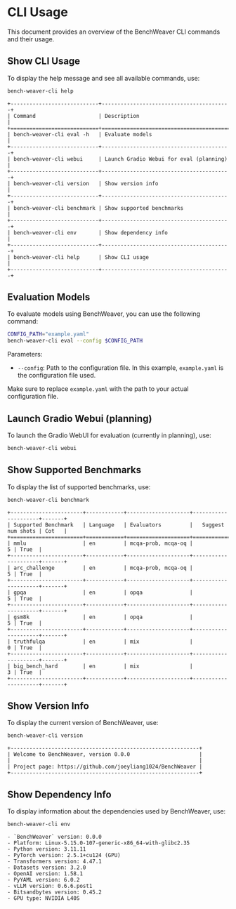 # CLI Usage

This document provides an overview of the BenchWeaver CLI commands and their usage.

## Show CLI Usage

To display the help message and see all available commands, use:
```bash
bench-weaver-cli help
```

```
+----------------------------+-----------------------------------------+
| Command                    | Description                             |
+============================+=========================================+
| bench-weaver-cli eval -h   | Evaluate models                         |
+----------------------------+-----------------------------------------+
| bench-weaver-cli webui     | Launch Gradio Webui for eval (planning) |
+----------------------------+-----------------------------------------+
| bench-weaver-cli version   | Show version info                       |
+----------------------------+-----------------------------------------+
| bench-weaver-cli benchmark | Show supported benchmarks               |
+----------------------------+-----------------------------------------+
| bench-weaver-cli env       | Show dependency info                    |
+----------------------------+-----------------------------------------+
| bench-weaver-cli help      | Show CLI usage                          |
+----------------------------+-----------------------------------------+
```

## Evaluation Models

To evaluate models using BenchWeaver, you can use the following command:
```bash
CONFIG_PATH="example.yaml"
bench-weaver-cli eval --config $CONFIG_PATH
```
Parameters:
- `--config`: Path to the configuration file. In this example, `example.yaml` is the configuration file used.

Make sure to replace `example.yaml` with the path to your actual configuration file.

## Launch Gradio Webui (planning)

To launch the Gradio WebUI for evaluation (currently in planning), use:
```bash
bench-weaver-cli webui
```

## Show Supported Benchmarks

To display the list of supported benchmarks, use:
```bash
bench-weaver-cli benchmark
```

```
+-----------------------+------------+--------------------+---------------------+-------+
| Supported Benchmark   | Language   | Evaluators         |   Suggest num shots | Cot   |
+=======================+============+====================+=====================+=======+
| mmlu                  | en         | mcqa-prob, mcqa-oq |                   5 | True  |
+-----------------------+------------+--------------------+---------------------+-------+
| arc_challenge         | en         | mcqa-prob, mcqa-oq |                   5 | True  |
+-----------------------+------------+--------------------+---------------------+-------+
| gpqa                  | en         | opqa               |                   5 | True  |
+-----------------------+------------+--------------------+---------------------+-------+
| gsm8k                 | en         | opqa               |                   5 | True  |
+-----------------------+------------+--------------------+---------------------+-------+
| truthfulqa            | en         | mix                |                   0 | True  |
+-----------------------+------------+--------------------+---------------------+-------+
| big_bench_hard        | en         | mix                |                   3 | True  |
+-----------------------+------------+--------------------+---------------------+-------+
```

## Show Version Info

To display the current version of BenchWeaver, use:
```bash
bench-weaver-cli version
```

```
+------------------------------------------------------------+
| Welcome to BenchWeaver, version 0.0.0                      |
|                                                            |
| Project page: https://github.com/joeyliang1024/BenchWeaver |
+------------------------------------------------------------+
```

## Show Dependency Info

To display information about the dependencies used by BenchWeaver, use:
```bash
bench-weaver-cli env
```

```
- `BenchWeaver` version: 0.0.0
- Platform: Linux-5.15.0-107-generic-x86_64-with-glibc2.35
- Python version: 3.11.11
- PyTorch version: 2.5.1+cu124 (GPU)
- Transformers version: 4.47.1
- Datasets version: 3.2.0
- OpenAI version: 1.58.1
- PyYAML version: 6.0.2
- vLLM version: 0.6.6.post1
- Bitsandbytes version: 0.45.2
- GPU type: NVIDIA L40S
```
